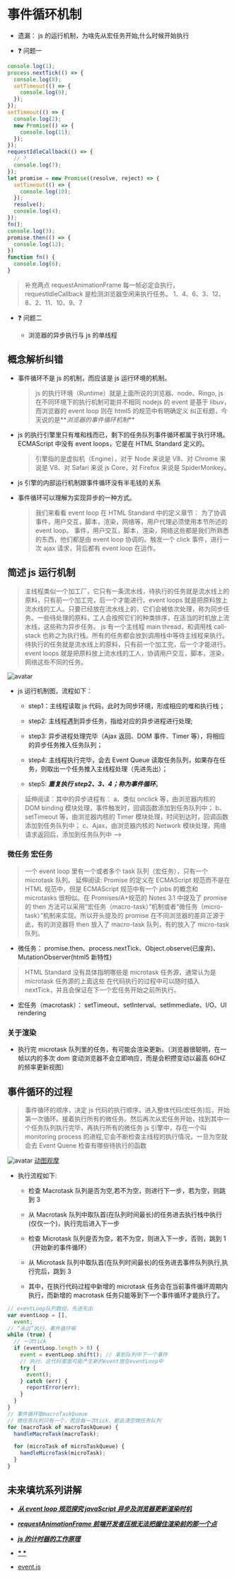 # 事件循环机制

- 遗漏： js 的运行机制，为啥先从宏任务开始,什么时候开始执行

- ❓ 问题一

```js
console.log(1);
process.nextTick(() => {
  console.log(8);
  setTimeout(() => {
    console.log(9);
  });
});
setTimeout(() => {
  console.log(2);
  new Promise(() => {
    console.log(11);
  });
});
requestIdleCallback(() => {
  // ?
  console.log(7);
});
let promise = new Promise((resolve, reject) => {
  setTimeout(() => {
    console.log(10);
  });
  resolve();
  console.log(4);
});
fn();
console.log(3);
promise.then(() => {
  console.log(12);
})
function fn() {
  console.log(6);
}
```

> 补充两点
> requestAnimationFrame 每一帧必定会执行，requestIdleCallback 是检测浏览器空闲来执行任务。
> 1、4、6、3、12、8、2、11、10、9、7


- ❓ 问题二

  - 浏览器的异步执行与 js 的单线程

## 概念解析纠错

- 事件循环不是 js 的机制，而应该是 js 运行环境的机制。

  > js 的执行环境（Runtime）就是上面所说的浏览器、node、Ringo, js 在不同环境下的执行机制可能并不相同
  > nodejs 的 event 是基于 libuv，而浏览器的 event loop 则在 html5 的规范中有明确定义
  > 纠正标题，今天说的是**_浏览器的事件循环机制_**

- js 的执行引擎里只有堆和栈而已，剩下的任务队列事件循环都属于执行环境。ECMAScript 中没有 event loops，它是在 HTML Standard 定义的。

  > 引擎指的是虚拟机（Engine），对于 Node 来说是 V8、对 Chrome 来说是 V8、对 Safari 来说 js Core，对 Firefox 来说是 SpiderMonkey。

- js 引擎的内部运行机制跟事件循环没有半毛钱的关系

- 事件循环可以理解为实现异步的一种方式。

  > 我们来看看 event loop 在 HTML Standard 中的定义章节：
  > 为了协调事件，用户交互，脚本，渲染，网络等，用户代理必须使用本节所述的 event loop。
  > 事件，用户交互，脚本，渲染，网络这些都是我们所熟悉的东西，他们都是由 event loop 协调的。触发一个 click 事件，进行一次 ajax 请求，背后都有 event loop 在运作。

## 简述 js 运行机制

> 主线程类似一个加工厂，它只有一条流水线，待执行的任务就是流水线上的原料，只有前一个加工完，后一个才能进行。event loops 就是把原料放上流水线的工人。只要已经放在流水线上的，它们会被依次处理，称为同步任务。一些待处理的原料，工人会按照它们的种类排序，在适当的时机放上流水线，这些称为异步任务。
> js 有一个主线程 main thread，和调用栈 call-stack 也称之为执行栈。所有的任务都会放到调用栈中等待主线程来执行。待执行的任务就是流水线上的原料，只有前一个加工完，后一个才能进行。event loops 就是把原料放上流水线的工人，协调用户交互，脚本，渲染，网络这些不同的任务。

![avatar](js运行机制流程图.png)

- js 运行机制图，流程如下：

  - step1：主线程读取 js 代码，此时为同步环境，形成相应的堆和执行栈；

  - step2: 主线程遇到异步任务，指给对应的异步进程进行处理;

  - step3: 异步进程处理完毕（Ajax 返回、DOM 事件、Timer 等），将相应的异步任务推入任务队列；

  - step4: 主线程执行完毕，会去 Event Queue 读取任务队列，如果存在任务，则取出一个任务推入主线程处理（先进先出）；

  - step5: **_重复执行 step2、3、4；称为事件循环_**。

> 延伸阅读：其中的异步进程有：
> a、类似 onclick 等，由浏览器内核的 DOM binding 模块处理，事件触发时，回调函数添加到任务队列中；
> b、setTimeout 等，由浏览器内核的 Timer 模块处理，时间到达时，回调函数添加到任务队列中；
> c、Ajax，由浏览器内核的 Network 模块处理，网络请求返回后，添加到任务队列中 -->

### 微任务 宏任务

> 一个 event loop 里有一个或者多个 task 队列（宏任务），只有一个 microtask 队列。
> 延伸阅读: Promise 的定义在 ECMAScript 规范而不是在 HTML 规范中，但是 ECMAScript 规范中有一个 jobs 的概念和 microtasks 很相似。在 Promises/A+规范的 Notes 3.1 中提及了 promise 的 then 方法可以采用“宏任务（macro-task）”机制或者“微任务（micro-task）”机制来实现。所以开头提及的 promise 在不同浏览器的差异正源于此，有的浏览器将 then 放入了 macro-task 队列，有的放入了 micro-task 队列。

- 微任务： promise.then、process.nextTick、Object.observe(已废弃)、MutationObserver(html5 新特性)

> HTML Standard 没有具体指明哪些是 microtask 任务源，通常认为是 microtask 任务源的上面这些
> 在代码执行的过程中可以随时插入 nextTick，并且会保证在下一个宏任务开始之前所执行。

- 宏任务（macrotask）： setTimeout、setInterval、setImmediate、I/O、UI rendering

### 关于渲染

- 执行完 microtask 队列里的任务，有可能会渲染更新。（浏览器很聪明，在一帧以内的多次 dom 变动浏览器不会立即响应，而是会积攒变动以最高 60HZ 的频率更新视图）

## 事件循环的过程

> 事件循环的顺序，决定 js 代码的执行顺序。进入整体代码(宏任务)后，开始第一次循环。接着执行所有的微任务。然后再次从宏任务开始，找到其中一个任务队列执行完毕，再执行所有的微任务
> js 引擎中，存在一个叫 monitoring process 的进程,它会不断检查主线程的执行情况，一旦为空就会去 Event Quene 检查有哪些待执行的函数

![avatar](事件循环流程图.png)
[动图观摩](https://user-gold-cdn.xitu.io/2019/1/12/16841d6392e8f537?imageslim)

- 执行流程如下:

  - 检查 Macrotask 队列是否为空,若不为空，则进行下一步，若为空，则跳到 3

  - 从 Macrotask 队列中取队首(在队列时间最长)的任务进去执行栈中执行(仅仅一个)，执行完后进入下一步

  - 检查 Microtask 队列是否为空，若不为空，则进入下一步，否则，跳到 1（开始新的事件循环）

  - 从 Microtask 队列中取队首(在队列时间最长)的任务进去事件队列执行,执行完后，跳到 3

  - 其中，在执行代码过程中新增的 microtask 任务会在当前事件循环周期内执行，而新增的 macrotask 任务只能等到下一个事件循环才能执行了。

```js
// eventLoop队列数组，先进先出
var eventLoop = [],
  event;
// “永远”执行，事件循环嘛
while (true) {
  // 一次tick
  if (eventLoop.length > 0) {
    event = eventLoop.shift(); // 拿到队列中下一个事件
    // 执行。这代码里面可能产生新的event放在eventLoop中
    try {
      event();
    } catch (err) {
      reportError(err);
    }
  }
}
// 事件循环取macroTaskQueue
// 微任务队列只有一个，而且每一次tick，都会清空微任务队列
for (macroTask of macroTaskQueue) {
  handleMacroTask(macroTask);

  for (microTask of microTaskQueue) {
    handleMicroTask(microTask);
  }
}
```

## 未来填坑系列讲解

- [**_从 event loop 规范探究 javaScript 异步及浏览器更新渲染时机_**](https://github.com/aooy/blog/issues/5)

- [**_requestAnimationFrame 前端开发者压根无法把握住渲染前的那一个点_**](https://juejin.im/post/6844904056457003015)

- [**_js 的计时器的工作原理_**](https://segmentfault.com/a/1190000002633108)

- [**\* \***](https://github.com/amandakelake/blog/issues/26)

- [event.js](https://gist.github.com/noonat/368053)
